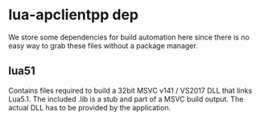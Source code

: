 # lua-apclientpp dep

We store some dependencies for build automation here since there is no easy way to grab these files without a
package manager.

## lua51

Contains files required to build a 32bit MSVC v141 / VS2017 DLL that links Lua5.1.
The included .lib is a stub and part of a MSVC build output. The actual DLL has to be provided by the application.
